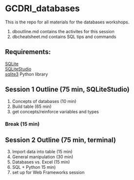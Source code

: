 # GCDRI_databases

This is the repo for all materials for the databases workshops.

1. dboutline.md contains the activites for this session
2. dbcheatsheet.md contains SQL tips and commands

## Requirements:
[SQLite](https://www.sqlite.org/)  
[SQLiteStudio](http://sqlitestudio.pl/)  
[sqlite3](https://docs.python.org/2/library/sqlite3.html) Python library

## Session 1 Outline (75 min, SQLiteStudio)
1. Concepts of databases (10 min)
2. Build table (65 min)
  1. get concepts/reinforce variables and types

### Break (15 min)

## Session 2 Outline (75 min, terminal)
3. Import data into table (15 min)
4. General manipulation (30 min)
5. Databases vs. Excel (15 min)
6. SQL + Python 15 min)
  1. set up for Web Frameworks session

